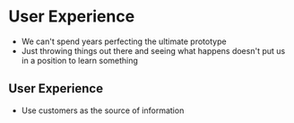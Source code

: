 # User Experience

 - We can't spend years perfecting the ultimate prototype
 - Just throwing things out there and seeing what happens doesn't put us in a position to learn something

## User Experience

 - Use customers as the source of information